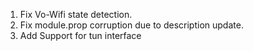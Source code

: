 1. Fix Vo-Wifi state detection.
2. Fix module.prop corruption due to description update.
3. Add Support for tun interface
